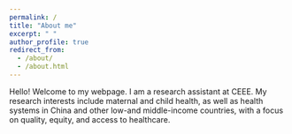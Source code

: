 ```yaml
---
permalink: /
title: "About me"
excerpt: " "
author_profile: true
redirect_from: 
  - /about/
  - /about.html
---
```



Hello! Welcome to my webpage. I am a research  assistant at CEEE. My research interests include maternal and child health, as well as health systems in China and other low-and middle-income countries, with a focus on quality, equity, and access to healthcare.

